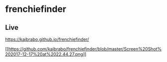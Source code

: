 # frenchiefinder

## Live

https://kaibrabo.github.io/frenchiefinder/

[[https://github.com/kaibrabo/frenchiefinder/blob/master/Screen%20Shot%202017-12-17%20at%2022.44.27.png]]
